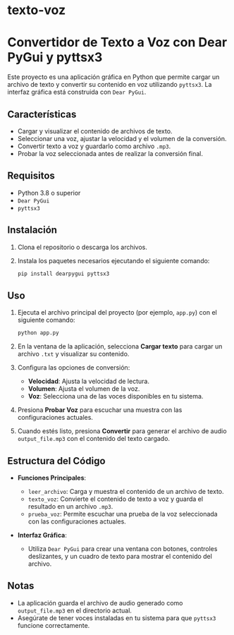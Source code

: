 # texto-voz
# Convertidor de Texto a Voz con Dear PyGui y pyttsx3

Este proyecto es una aplicación gráfica en Python que permite cargar un archivo de texto y convertir su contenido en voz utilizando `pyttsx3`. La interfaz gráfica está construida con `Dear PyGui`.

## Características

- Cargar y visualizar el contenido de archivos de texto.
- Seleccionar una voz, ajustar la velocidad y el volumen de la conversión.
- Convertir texto a voz y guardarlo como archivo `.mp3`.
- Probar la voz seleccionada antes de realizar la conversión final.

## Requisitos

- Python 3.8 o superior
- `Dear PyGui`
- `pyttsx3`

## Instalación

1. Clona el repositorio o descarga los archivos.
2. Instala los paquetes necesarios ejecutando el siguiente comando:

    ```bash
    pip install dearpygui pyttsx3
    ```

## Uso

1. Ejecuta el archivo principal del proyecto (por ejemplo, `app.py`) con el siguiente comando:

    ```bash
    python app.py
    ```

2. En la ventana de la aplicación, selecciona **Cargar texto** para cargar un archivo `.txt` y visualizar su contenido.

3. Configura las opciones de conversión:
   - **Velocidad**: Ajusta la velocidad de lectura.
   - **Volumen**: Ajusta el volumen de la voz.
   - **Voz**: Selecciona una de las voces disponibles en tu sistema.

4. Presiona **Probar Voz** para escuchar una muestra con las configuraciones actuales.

5. Cuando estés listo, presiona **Convertir** para generar el archivo de audio `output_file.mp3` con el contenido del texto cargado.

## Estructura del Código

- **Funciones Principales**:
  - `leer_archivo`: Carga y muestra el contenido de un archivo de texto.
  - `texto_voz`: Convierte el contenido de texto a voz y guarda el resultado en un archivo `.mp3`.
  - `prueba_voz`: Permite escuchar una prueba de la voz seleccionada con las configuraciones actuales.

- **Interfaz Gráfica**:
  - Utiliza `Dear PyGui` para crear una ventana con botones, controles deslizantes, y un cuadro de texto para mostrar el contenido del archivo.

## Notas

- La aplicación guarda el archivo de audio generado como `output_file.mp3` en el directorio actual.
- Asegúrate de tener voces instaladas en tu sistema para que `pyttsx3` funcione correctamente.

